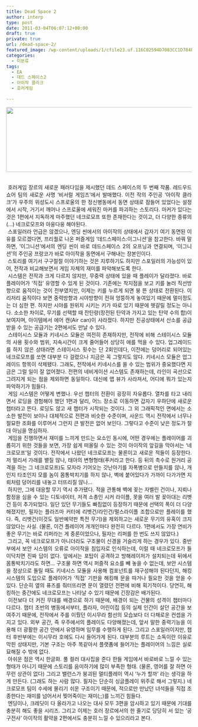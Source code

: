 ```yaml
---
title: Dead Space 2
author: interp
type: post
date: 2011-03-04T06:07:12+00:00
draft: true
private: true
url: /dead-space-2/
featured_image: /wp-content/uploads/1/cfile23.uf.116C02594D7083CC1D784F.jpg
categories:
  - 미분류
tags:
  - EA
  - 데드 스페이스2
  - 아이작 클라크
  - 호러게임

---
```

<div style="text-align: justify;">
  <p style="text-align: center;">
    <img src="http://interp.iwinv.net/wp-content/uploads/1/cfile23.uf.116C02594D7083CC1D784F.jpg" class="aligncenter" width="540" height="176" filename="cfile23.uf.116C02594D7083CC1D784F.jpg" filemime="image/jpeg" />
  </p>
</div>

<div style="text-align: justify;">
  <br />&nbsp;호러게임 장르의 새로운 패러다임을 제시했던 데드 스페이스의 두 번째 작품. 레드우드 쇼어 팀의 새로운 사명 &#8216;비서럴 게임즈&#8217;에서 발매했다. 이전 작의 주인공 &#8216;아이작 클라크&#8217;가 우주의 위성도시 스프로울의 한 정신병동에서 동면 상태로 잠들어 있었다는 설정에서 시작, 거기서 깨어나 스프로울에 세워진 마커를 파괴하는 스토리다. 마커가 있다는 것은 1편에서 지독하게 마주했던 네크로모프 또한 존재한다는 것이고, 더 다양한 종류의(&#8230;) 네크로모프와 아웅다웅 해야된다.
</div>

<div style="text-align: justify;">
</div>

<div style="text-align: justify;">
  &nbsp;스포일러라 언급은 않겠으나,&nbsp;엔딩 씬에서의 아이작의 상태에서 갑자기 여기 동면된 이유를 모르겠다면, 프리퀄로 나온 퍼즐게임 &#8216;데드스페이스:이그니션&#8217;을 참고한다. 바꿔 말하면, &#8216;이그니션&#8217;에서의 엔딩 씬이 바로 데드스페이스 2의 오프닝과 연결되며, &#8216;이그니션&#8217;의 주인공 프랑코가 바로 아이작을 동면에서 구해내는 장본인이다.&nbsp;
</div>

<div style="text-align: justify;">
</div>

<div style="text-align: justify;">
  &nbsp;스토리를 여기서 구구절절 이야기하는 것은 지루하기도 하지만 스포일러의 가능성이 있어, 전작과 비교해보면서 게임 자체의 재미를 파악해보도록 한다.
</div>

<div style="text-align: justify;">
</div>

<div style="text-align: justify;">
  &nbsp;시스템은 전작과 크게 다르지 않지만, 무중력 상태에 있을 때 플레이가 달라졌다. 바로 플레이어가 &#8216;직접&#8217; 유영할 수 있게 된 것이다. 기존에는 착지점을 보고 키를 눌러 직선방향으로 움직이는 것이 전부였지만, 이제는 키를 누르게 되면 붕 뜬 상태로 전환된다. 이리저리 움직이다 보면 중력방향과 시야방향이 전혀 엉뚱하게 놓여있기 때문에 멀미정도는 더 심한 편. 하지만 시야를 원위치 시키는 키가 따로 있기 때문에 헷갈릴 정도는 아니다. 소소한 차이로, 무기를 선택할 때 잔탄량(장전된 탄약과 가지고 있는 탄약 수의 합)이 보여지며, 아이템에서 에어 캔(Air can)이 사라졌다. 하지만 진공상태에서 산소를 공급받을 수 있는 공급기는 2편에서도 만날 수 있다.&nbsp;
</div>

<div style="text-align: justify;">
</div>

<div style="text-align: justify;">
  &nbsp;스테이시스 모듈과 키네시스 모듈은 여전히 존재하지만, 전작에 비해 스테이시스 모듈의 사용 횟수와 범위, 지속시간이 크게 줄어들어 상당히 애를 먹을 수 있다. 업그레이드를 하지 않은 상태라면 스테이시스 횟수는 단 2회인데다, 이전에는 덩어리로 되어있는 네크로모프를 쏘면 대부분 다 걸렸으나 지금은 꼭 그렇지도 않다. 키네시스 모듈은 업그레이드 항목이 삭제됐다. 그래도, 전작에서 키네시스를 쏠 수 있는 범위가 중요했다면 지금은 그럴 일이 잘 없어졌다. 전편의 네비게이션 시스템도 존재하는데, 라인이 곡선으로 그려지게 되는 점을 제외하면 동일하다. 대신에 맵 뷰가 사라져서, 어디에 뭐가 있는지 파악하기가 힘들다.
</div>

<div style="text-align: justify;">
</div>

<div style="text-align: justify;">
  &nbsp;게임 시스템은 어떻게 변했나. 우선 챕터의 전환이 굉장히 자유롭다. 열차를 타고 내리면서 로딩을 경험해야 했던 1편과 달리, 어느 장소로 이동하면 갑자기 우하단에 새로운 챕터라고 뜬다. 로딩도 않고 새 챕터가 시작되는 것이다. 그 외 그래픽적인 면에서는 소소한 발전이 보이나 대체적으로 전편과 비슷한 수준이며, 사운드 역시 전작에서 너무나 절묘한 조화를 이루어서 그런지 큰 발전은 없어 보인다. 그렇다고 수준이 낮은 정도가 절대 아님을 명심하자.&nbsp;
</div>

<div style="text-align: justify;">
</div>

<div style="text-align: justify;">
  &nbsp;게임을 진행하면서 재미를 느끼게 만드는 요소인 동시에, 어떤 경우에는 플레이어를 괴롭히기 위한 것들을 보면, 가장 쉽게 떠올릴 수 있는 것이 아이작의 앞길을 막아서는 &#8216;네크로모프&#8217;일 것이다. 전작에서 나왔던 네크로모프는 물론이고 새로운 적들이 등장한다. 저 멀리서 가래를 뱉질 않나, 태아의 변형형태(푸커라고 한다. 등 뒤의 촉수로 원거리 공격을 하는 그 네크로모프)도 모자라 기어오는 갓난아기를 자폭병으로 만들지를 않나, 개인지 타조인지 모를 놈이 몸통박치기를 하지 않나, 벽에 붙어있다가 가까이 다가가면 지뢰처럼 덩어리를 내놓고 터뜨리질 않나&#8230;&nbsp;
</div>

<div style="text-align: justify;">
</div>

<div style="text-align: justify;">
  &nbsp;하지만, 그에 대응할 무기 역시 추가됐다. 적을 관통해 벽에 꽂는 자벨린 건이나, 지뢰나 함정을 심을 수 있는 디토네이터, 저격 소총인 시커 라이플, 못을 여러 발 꽂아대는 리벳 건 등이 추가되었다. 일단 있던 무기들도 빠짐없이 등장하기 때문에 선택의 폭이 더 다양해졌지만, 필자는 플라즈마 커터에 리벳건/라인건/펄스라이플 조합으로만 플레이를 했다. 즉, 리벳건(이것도 일반예약판 특전 무기)을 제외하고는 새로운 무기의 유혹이 크지 않았다는 사실. (물론, 이건 플레이어 개개인마다 완전히 다르다. 1편에서도 가장 연비가 좋은 무기는 바로 리퍼라는 게 중론이었으나, 필자는 리퍼를 한 번도 쓰지 않았다.)
</div>

<div style="text-align: justify;">
</div>

<div style="text-align: justify;">
  &nbsp;그리고, 꼭 네크로모프가 아니더라도 구조물이 신경을 거슬리게 하는 경우가 있다. 중반부에서 보안 시스템의 오류로 아이작을 침입자로 인식하는데, 이럴 때 네크로모프가 들이닥치면 진짜 답이 없다. 앞에서는 포탑이 공격하고 방해레이저가 설치되는데 뒤에서 몸통박치기라도 하면&#8230; 구조물 하면 역시 퍼즐적 요소를 빼 놓을 수 없는데, 보안 시스템을 정상으로 돌릴 때도 키네시스 모듈을 사용해 컴포넌트를 재구성해야 된다던지, 해킹 시스템의 도입으로 플레이어가 &#8216;직접&#8217; 기판을 해킹해 문을 따거나 필요한 것을 얻을 수 있다. 단순히 옆의 퓨즈를 줘터뜨리면 문이 열렸던 전편에 비해 획기적이다. 당연히, 해킹하는 중간에도 네크로모프는 나타날 수 있기 때문에 긴장감은 배가된다.
</div>

<div style="text-align: justify;">
</div>

<div style="text-align: justify;">
  &nbsp;이전보다 더 커진 무대를 배경으로 하기 때문에, 배경이 되는 건물의 성격이 챕터마다 다르다. 챕터 초반의 병동에서부터, 플라자, 어린이집 등의 실제 인간이 살던 공간을 보여주기 때문에, 전작에서 주를 이뤘던 이시무라 함선의 모습보다 더 다채로운 컨셉을 가지고 있다. 외부 공간, 즉 우주에서의 플레이도 다양해졌는데, 앞서 말한 중력기능을 이용해 더 광활한 공간 안에서 유영하며 임무를 수행하게 된다. 그리고&nbsp;스포일러이지만, 챕터 후반부에는 이시무라 호에도 다시 들어가게 된다. 대부분의 루트는 소독이란 이유로 막힌 상태지만, 기본 구조는 아주 똑같아서 플랫폼에 들어가는 플레이어의 느낌은 실로 묘해질 수 밖에 없다.&nbsp;
</div>

<div style="text-align: justify;">
</div>

<div style="text-align: justify;">
  &nbsp;아쉬운 점은 역시 한글화. 풀 컬러 대사집을 준다 한들 게임에서 바로바로 느낄 수 있는 형태가 아니기 때문에 스토리를 음미하기에 많이 부족한 형태. (물론, 영어를 잘 하면 아무런 상관이 없다) 그리고 밸런스가 붕괴된 멀티플레이 역시 &#8216;누가 할까&#8217; 라는 생각을 하게 만든다. (그래도 하는 사람 많다. 필자는 단순히 싱글플레이 위주로 해서 그렇지.) 네크로모프 팀이 수세에 몰리기 쉬운 구조이기 때문에, 적으로만 만났던 녀석들을 직접 조종한다는 재미를 넘어서서 찢어죽이는 재미(;;)를 느끼긴 힘들다.
</div>

<div style="text-align: justify;">
</div>

<div style="text-align: justify;">
  &nbsp;엔딩이나, 크레딧이 다 올라가고 나오는 대사 모두 3편을 암시하고 있기 때문에 기대를 충분히 해도 좋을 시리즈. 그리고 이제는 호러 장르에서의 한 줄기로 당당히 서 있는 &#8216;공구전사&#8217; 아이작의 활약을 2편에서도 충분히 느낄 수 있으리라고 본다.
</div>